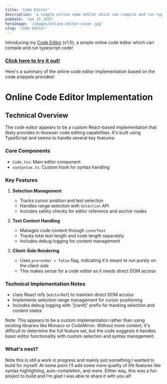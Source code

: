 ```yaml
---
title: 'Code Editor'
description: 'a simple online code editor which can compile and run typescript code.'
pubDate: 'Jan 15 2025'
heroImage: '/images/online-editor-cover.jpg'
slug: 'code-editor'
---
```


Introducing my [Code Editor](/code) (v1.0), a simple online code editor which can compile and run typescript code!

<h3><a alt="Code Editor" href="/code"> Click here to try it out!</a></h3>

Here's a summary of the online code editor implementation based on the code snippets provided:

# Online Code Editor Implementation

## Technical Overview

The code editor appears to be a custom React-based implementation that likely provides in-browser code editing capabilities. It's built using TypeScript and seems to handle several key features:

### Core Components

- `Code.tsx`: Main editor component
- `useSyntax.ts`: Custom hook for syntax handling

### Key Features

1. **Selection Management**

   - Tracks cursor position and text selection
   - Handles range selection with `Selection` API
   - Includes safety checks for editor reference and anchor nodes

2. **Text Content Handling**

   - Manages code content through `innerText`
   - Tracks total text length and code length separately
   - Includes debug logging for content management

3. **Client-Side Rendering**
   - Uses `prerender = false` flag, indicating it's meant to run purely on the client side
   - This makes sense for a code editor as it needs direct DOM access

### Technical Implementation Notes

- Uses React refs (`editorRef`) to maintain direct DOM access
- Implements selection range management for cursor positioning
- Includes debug logging with '[caret]' prefix for tracking selection and content states

Note: This appears to be a custom implementation rather than using existing libraries like Monaco or CodeMirror. Without more context, it's difficult to determine the full feature set, but the code suggests it handles basic editor functionality with custom selection and syntax management.

### What's next?

Note this is still a work in progress and mainly just something I wanted to build for myself. At some point I'll add some more quality of life features like syntax highlighting, auto-completion, and more. Either way, this was a fun project to build and I'm glad I was able to share it with you all!
